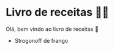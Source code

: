 # Livro de receitas :man_cook:

Olá, bem vindo ao livro de receitas :wave:

- Strogonoff de frango

